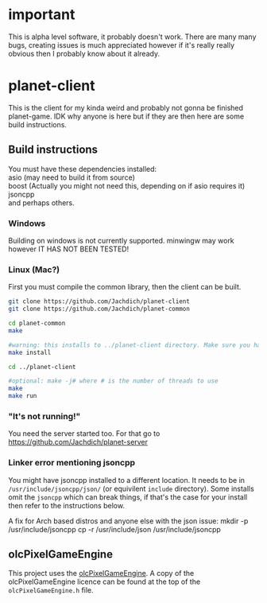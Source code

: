 # important

This is alpha level software, it probably doesn't work. There are many many bugs, creating issues is much appreciated however if it's really really obvious then I probably know about it already.

# planet-client

This is the client for my kinda weird and probably not gonna be finished planet-game. IDK why anyone is here but if they are then here are some build instructions.

## Build instructions

You must have these dependencies installed:  
    asio (may need to build it from source)  
    boost (Actually you might not need this, depending on if asio requires it)
    jsoncpp  
and perhaps others.  

### Windows

Building on windows is not currently supported. minwingw may work however IT HAS NOT BEEN TESTED!

### Linux (Mac?)

First you must compile the common library, then the client can be built.
```bash
git clone https://github.com/Jachdich/planet-client
git clone https://github.com/Jachdich/planet-common

cd planet-common
make

#warning: this installs to ../planet-client directory. Make sure you have that installed!
make install

cd ../planet-client

#optional: make -j# where # is the number of threads to use
make
make run
```

### "It's not running!"

You need the server started too. For that go to https://github.com/Jachdich/planet-server

### Linker error mentioning jsoncpp

You might have jsoncpp installed to a different location. It needs to be in `/usr/include/jsoncpp/json/` (or equivilent `include` directory). Some installs omit the `jsoncpp` which can break things, if that's the case for your install then refer to the instructions below.

A fix for Arch based distros and anyone else with the json issue:
mkdir -p /usr/include/jsoncpp
cp -r /usr/include/json /usr/include/jsoncpp

## olcPixelGameEngine

This project uses the [olcPixelGameEngine](https://github.com/OneLoneCoder/olcPixelGameEngine). A copy of the olcPixelGameEngine licence can be found at the top of the `olcPixelGameEngine.h` file.

